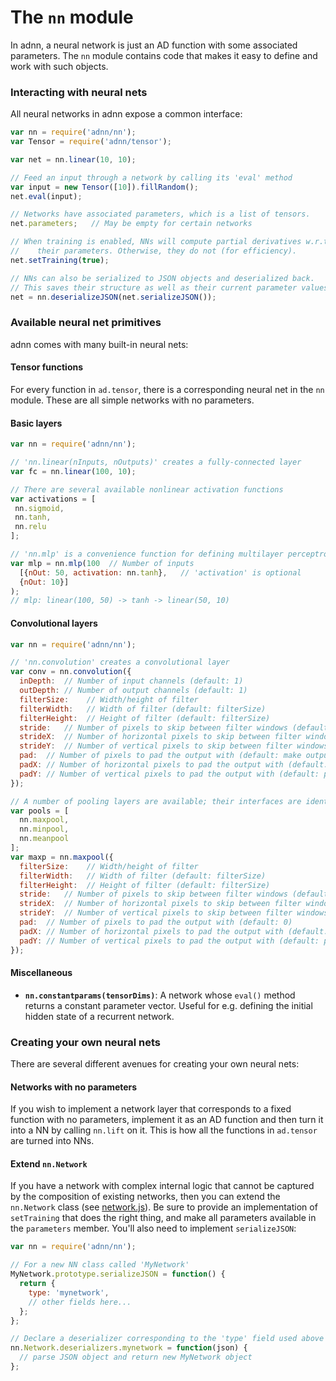 # The `nn` module

In adnn, a neural network is just an AD function with some associated parameters. The `nn` module contains code that makes it easy to define and work with such objects.

### Interacting with neural nets

All neural networks in adnn expose a common interface:

```javascript
var nn = require('adnn/nn');
var Tensor = require('adnn/tensor');

var net = nn.linear(10, 10);

// Feed an input through a network by calling its 'eval' method
var input = new Tensor([10]).fillRandom();
net.eval(input);

// Networks have associated parameters, which is a list of tensors.
net.parameters;   // May be empty for certain networks

// When training is enabled, NNs will compute partial derivatives w.r.t.
//    their parameters. Otherwise, they do not (for efficiency).
net.setTraining(true);

// NNs can also be serialized to JSON objects and deserialized back.
// This saves their structure as well as their current parameter values.
net = nn.deserializeJSON(net.serializeJSON());
```

### Available neural net primitives

adnn comes with many built-in neural nets:

#### Tensor functions
For every function in `ad.tensor`, there is a corresponding neural net in the `nn` module. These are all simple networks with no parameters.

#### Basic layers

```javascript
var nn = require('adnn/nn');

// 'nn.linear(nInputs, nOutputs)' creates a fully-connected layer
var fc = nn.linear(100, 10);

// There are several available nonlinear activation functions
var activations = [
 nn.sigmoid,
 nn.tanh,
 nn.relu
];

// 'nn.mlp' is a convenience function for defining multilayer perceptrons
var mlp = nn.mlp(100  // Number of inputs
  [{nOut: 50, activation: nn.tanh},   // 'activation' is optional
  {nOut: 10}]
);
// mlp: linear(100, 50) -> tanh -> linear(50, 10)
```

#### Convolutional layers

```javascript
var nn = require('adnn/nn');

// 'nn.convolution' creates a convolutional layer
var conv = nn.convolution({
  inDepth:  // Number of input channels (default: 1)
  outDepth: // Number of output channels (default: 1)
  filterSize:    // Width/height of filter
  filterWidth:   // Width of filter (default: filterSize)
  filterHeight:  // Height of filter (default: filterSize)
  stride:   // Number of pixels to skip between filter windows (default: 1)
  strideX:  // Number of horizontal pixels to skip between filter windows (default: stride)
  strideY:  // Number of vertical pixels to skip between filter windows (default: stride)
  pad:  // Number of pixels to pad the output with (default: make output same size as input)
  padX: // Number of horizontal pixels to pad the output with (default: pad)
  padY: // Number of vertical pixels to pad the output with (default: pad)
});

// A number of pooling layers are available; their interfaces are identical
var pools = [
  nn.maxpool,
  nn.minpool,
  nn.meanpool
];
var maxp = nn.maxpool({
  filterSize:    // Width/height of filter
  filterWidth:   // Width of filter (default: filterSize)
  filterHeight:  // Height of filter (default: filterSize)
  stride:   // Number of pixels to skip between filter windows (default: filterSize)
  strideX:  // Number of horizontal pixels to skip between filter windows (default: filterWidth)
  strideY:  // Number of vertical pixels to skip between filter windows (default: filterHeight)
  pad:  // Number of pixels to pad the output with (default: 0)
  padX: // Number of horizontal pixels to pad the output with (default: pad)
  padY: // Number of vertical pixels to pad the output with (default: pad)
});

```

#### Miscellaneous
- **`nn.constantparams(tensorDims)`**: A network whose `eval()` method returns a constant parameter vector. Useful for e.g. defining the initial hidden state of a recurrent network.

### Creating your own neural nets

There are several different avenues for creating your own neural nets:

#### Networks with no parameters

If you wish to implement a network layer that corresponds to a fixed function with no parameters, implement it as an AD function and then turn it into a NN by calling `nn.lift` on it. This is how all the functions in `ad.tensor` are turned into NNs.

#### Extend `nn.Network`

If you have a network with complex internal logic that cannot be captured by the composition of existing networks, then you can extend the `nn.Network` class (see [network.js](network.js)). Be sure to provide an implementation of `setTraining` that does the right thing, and make all parameters available in the `parameters` member. You'll also need to implement `serializeJSON`:
```javascript
var nn = require('adnn/nn');

// For a new NN class called 'MyNetwork'
MyNetwork.prototype.serializeJSON = function() {
  return {
    type: 'mynetwork',
    // other fields here...
  };
};

// Declare a deserializer corresponding to the 'type' field used above
nn.Network.deserializers.mynetwork = function(json) {
  // parse JSON object and return new MyNetwork object
};
```
